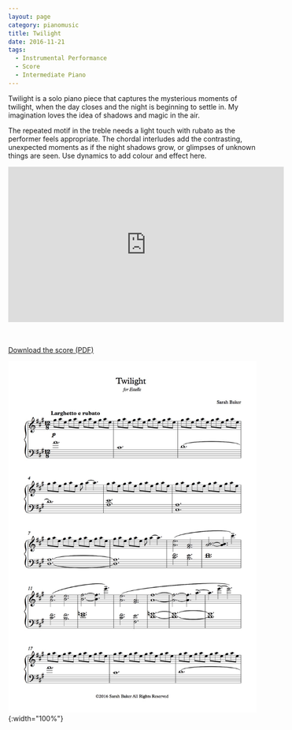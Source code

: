 ```yaml
---
layout: page
category: pianomusic
title: Twilight
date: 2016-11-21
tags:
  - Instrumental Performance
  - Score
  - Intermediate Piano
---
```


Twilight is a solo piano piece that captures the mysterious moments of twilight, when the day closes and the night is beginning to settle in. My imagination loves the idea of shadows and magic in the air.

The repeated motif in the treble needs a light touch with rubato as the performer feels appropriate. The chordal interludes add the contrasting, unexpected moments as if the night shadows grow, or glimpses of unknown things are seen. Use dynamics to add colour and effect here.

<iframe width="560" height="315" src="https://www.youtube.com/embed/HHSVmhgnXbE" frameborder="0" allowfullscreen></iframe>



&nbsp;

[Download the score (PDF)](/public/files/twilight.pdf)

![Twilight score example](/public/images/scores/twilight.jpg){:width="100%"}